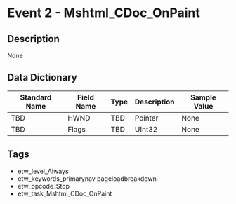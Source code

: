 # Event 2 - Mshtml_CDoc_OnPaint

## Description
None

## Data Dictionary
|Standard Name|Field Name|Type|Description|Sample Value|
|---|---|---|---|---|
|TBD|HWND|TBD|Pointer|None|None|
|TBD|Flags|TBD|UInt32|None|None|

## Tags
* etw_level_Always
* etw_keywords_primarynav pageloadbreakdown
* etw_opcode_Stop
* etw_task_Mshtml_CDoc_OnPaint